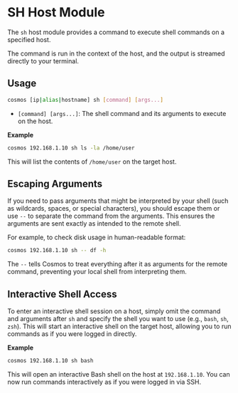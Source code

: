 # SH Host Module

The `sh` host module provides a command to execute shell commands on a specified host.

The command is run in the context of the host, and the output is streamed directly to your terminal.

## Usage

```sh
cosmos [ip|alias|hostname] sh [command] [args...]
```

- `[command] [args...]`: The shell command and its arguments to execute on the host.

**Example**

```sh
cosmos 192.168.1.10 sh ls -la /home/user
```

This will list the contents of `/home/user` on the target host.

## Escaping Arguments

If you need to pass arguments that might be interpreted by your shell (such as wildcards, spaces, or special characters), you should escape them or use `--` to separate the command from the arguments. This ensures the arguments are sent exactly as intended to the remote shell.

For example, to check disk usage in human-readable format:

```sh
cosmos 192.168.1.10 sh -- df -h
```

The `--` tells Cosmos to treat everything after it as arguments for the remote command, preventing your local shell from interpreting them.

## Interactive Shell Access

To enter an interactive shell session on a host, simply omit the command and arguments after `sh` and specify the shell you want to use (e.g., `bash`, `sh`, `zsh`). This will start an interactive shell on the target host, allowing you to run commands as if you were logged in directly.

**Example**

```sh
cosmos 192.168.1.10 sh bash
```

This will open an interactive Bash shell on the host at `192.168.1.10`. You can now run commands interactively as if you were logged in via SSH.
